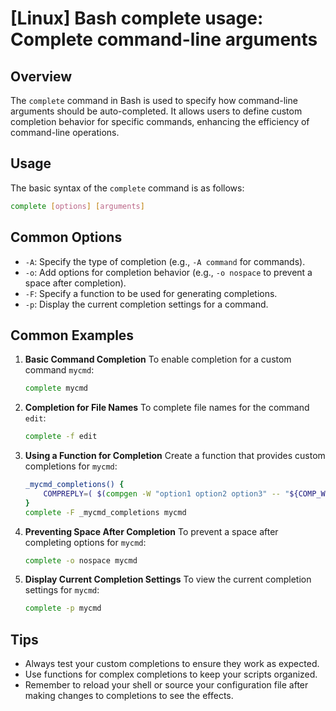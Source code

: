 # [Linux] Bash complete usage: Complete command-line arguments

## Overview
The `complete` command in Bash is used to specify how command-line arguments should be auto-completed. It allows users to define custom completion behavior for specific commands, enhancing the efficiency of command-line operations.

## Usage
The basic syntax of the `complete` command is as follows:

```bash
complete [options] [arguments]
```

## Common Options
- `-A`: Specify the type of completion (e.g., `-A command` for commands).
- `-o`: Add options for completion behavior (e.g., `-o nospace` to prevent a space after completion).
- `-F`: Specify a function to be used for generating completions.
- `-p`: Display the current completion settings for a command.

## Common Examples

1. **Basic Command Completion**
   To enable completion for a custom command `mycmd`:
   ```bash
   complete mycmd
   ```

2. **Completion for File Names**
   To complete file names for the command `edit`:
   ```bash
   complete -f edit
   ```

3. **Using a Function for Completion**
   Create a function that provides custom completions for `mycmd`:
   ```bash
   _mycmd_completions() {
       COMPREPLY=( $(compgen -W "option1 option2 option3" -- "${COMP_WORDS[1]}") )
   }
   complete -F _mycmd_completions mycmd
   ```

4. **Preventing Space After Completion**
   To prevent a space after completing options for `mycmd`:
   ```bash
   complete -o nospace mycmd
   ```

5. **Display Current Completion Settings**
   To view the current completion settings for `mycmd`:
   ```bash
   complete -p mycmd
   ```

## Tips
- Always test your custom completions to ensure they work as expected.
- Use functions for complex completions to keep your scripts organized.
- Remember to reload your shell or source your configuration file after making changes to completions to see the effects.